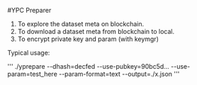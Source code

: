 #YPC Preparer

1. To explore the dataset meta on blockchain.
2. To download a dataset meta from blockchain to local.
3. To encrypt private key and param (with keymgr)


Typical usage:

  '''
  ./yprepare --dhash=decfed --use-pubkey=90bc5d... --use-param=test_here
  --param-format=text --output=./x.json
  '''
